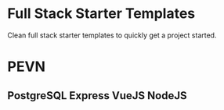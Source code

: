 # Full Stack Starter Templates 

Clean full stack starter templates to quickly get a project started.


# PEVN 
## PostgreSQL Express VueJS NodeJS
